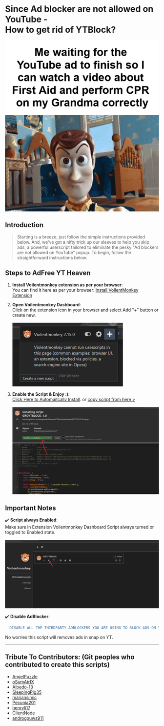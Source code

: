 # Since Ad blocker are not allowed on YouTube - <br>How to get rid of YTBlock?
![Frustrations while using YouTube](blobs/I-Can-Feel-Your-Frustrations.gif)


## Introduction

>Starting is a breeze; just follow the simple instructions provided below. And, we've got a nifty trick up our sleeves to help you skip ads, a powerful userscript tailored to eliminate the pesky "Ad blockers are not allowed on YouTube" popup. To begin, follow the straightforward instructions below. 

## Steps to AdFree YT Heaven

1. **Install Voilentmonkey extension as per your browser**:<br>
   You can find it here as per your browser: [Install VoilentMonkey Extension](https://violentmonkey.github.io/)

2. **Open Voilentmonkey Dashboard**:<br>
   Click on the extension icon in your browser and select Add "+" button or create new.<br><br>
![](blobs/1.png)

4. **Enable the Script & Enjoy :)**:<br>
[Click Here to Automaitcally Install](https://github.com/waqarnaik/REMOVE-YT-BLOCK/raw/main/GROYTBLOCK.user.js).
or [copy script from here >](https://github.com/waqarnaik/REMOVE-YT-BLOCK/blob/main/GROYTBLOCK.js)<br><br>
![](blobs/2.png)

## Important Notes

✔️ **Script always Enabled**:<br>
   Make sure in Extension Voilentmonkey Dashboard Script always turned or toggled to Enabled state.<br><br>
   ![](blobs/3.png)

✔️ **Disable AdBlocker**:<br>
```diff
- DISABLE ALL THE THIRDPARTY ADBLOCKERS YOU ARE USING TO BLOCK ADS ON YOUTUBE. 
```
No worries this script will removes ads in snap on YT.

--- --- --- --- --- --- --- --- --- --- --- --- --- --- --- ---

## Tribute To Contributors: (Git peoples who contributed to create this scripts)

- [AngelPuzzle](https://github.com/angelapuzzle)
- [oSumAtrIX](https://github.com/oSumAtrIX)
- [Albedo-13](https://github.com/Albedo-13)
- [SleepingPig35](https://github.com/SleepingPig35)
- [marjansimic](https://github.com/marjansimic)
- [Pecunia201](https://github.com/Pecunia201)
- [henryli17](https://github.com/henryli17)
- [ClientNode](https://github.com/ClientNode)
- [androgouws911](https://github.com/androgouws911)
